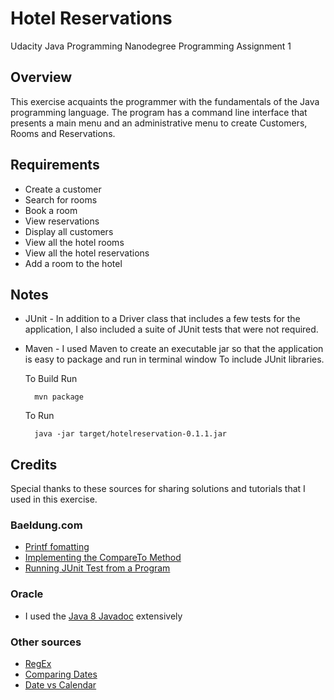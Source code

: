 # Hotel Reservations 
Udacity Java Programming Nanodegree Programming Assignment 1

## Overview
This exercise acquaints the programmer with the fundamentals of the Java 
programming language.  The program has a command line interface that 
presents a main menu and an administrative menu to create Customers, 
Rooms and Reservations.  

## Requirements
* Create a customer 
* Search for rooms
* Book a room
* View reservations
* Display all customers
* View all the hotel rooms
* View all the hotel reservations
* Add a room to the hotel

## Notes
* JUnit - In addition to a Driver class that includes a few tests for the application, 
I also included a suite of JUnit tests that were not required.

* Maven - I used Maven to create an executable jar so that the 
application is easy to package and run in terminal window 
To include JUnit libraries.

    To Build Run
        
        mvn package
        
    To Run
        
        java -jar target/hotelreservation-0.1.1.jar 


## Credits
Special thanks to these sources for sharing solutions and tutorials 
that I used in this exercise.

### Baeldung.com
* [Printf fomatting](https://www.baeldung.com/java-printstream-printf) 
* [Implementing the CompareTo Method](https://www.baeldung.com/java-compareto)
* [Running JUnit Test from a Program](https://www.baeldung.com/junit-tests-run-programmatically-from-java)

### Oracle 
* I used the [Java 8 Javadoc](https://docs.oracle.com/javase/8/docs/api/index.html) 
extensively 

### Other sources
* [RegEx](https://regexr.com/31p85)
* [Comparing Dates](https://www.javatpoint.com/how-to-compare-dates-in-java)
* [Date vs Calendar](https://stackoverflow.com/questions/1404210/java-date-vs-calendar)